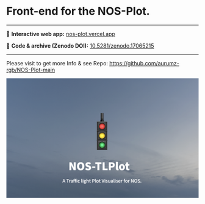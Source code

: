 # Front-end for the NOS-Plot.

---


🔗 **Interactive web app:** [nos-plot.vercel.app](https://nos-plot.vercel.app)

📂 **Code & archive (Zenodo DOI):** [10.5281/zenodo.17065215](https://doi.org/10.5281/zenodo.17065215)

---

Please visit to get more Info & see Repo: https://github.com/aurumz-rgb/NOS-Plot-main


![Preview](assets/preview.png)